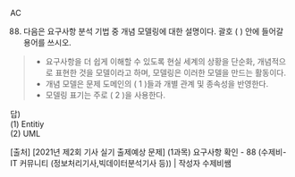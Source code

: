 AC  
  
88. 다음은 요구사항 분석 기법 중 개념 모델링에 대한 설명이다. 괄호 (      ) 안에 들어갈 용어를 쓰시오.  
> - 요구사항을 더 쉽게 이해할 수 있도록 현실 세계의 상황을 단순화, 개념적으로 표현한 것을 모델이라고 하며, 모델링은 이러한 모델을 만드는 활동이다.  
> - 개념 모델은 문제 도메인의 ( 1 )들과 개별 관계 및 종속성을 반영한다.  
> - 모델링 표기는 주로 ( 2 )을 사용한다.  
  
답)  
(1) Entitiy  
(2) UML  
  
[출처] [2021년 제2회 기사 실기 출제예상 문제] (1과목) 요구사항 확인 - 88 (수제비- IT 커뮤니티 (정보처리기사,빅데이터분석기사 등)) | 작성자 수제비쌤
